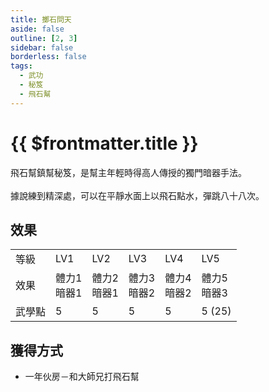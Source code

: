 ```yaml
---
title: 擲石問天
aside: false
outline: [2, 3]
sidebar: false
borderless: false
tags:
  - 武功
  - 秘笈
  - 飛石幫
---
```


# {{ $frontmatter.title }}

<BookItemIcon :size="`medium`" :needLink="false" :no="1010"></BookItemIcon>

飛石幫鎮幫秘笈，是幫主年輕時得高人傳授的獨門暗器手法。
<br><br>
據說練到精深處，可以在平靜水面上以飛石點水，彈跳八十八次。
<br clear="all" />

## 效果

<table>
    <tr>
        <td>等級</td>
        <td>LV1</td>
        <td>LV2</td>
        <td>LV3</td>
        <td>LV4</td>
        <td>LV5</td>
    </tr>
    <tr>
        <td>效果</td>
        <td>體力1<br>暗器1</td>
        <td>體力2<br>暗器1</td>
        <td>體力3<br>暗器2</td>
        <td>體力4<br>暗器2</td>
        <td>體力5<br>暗器3</td>
    </tr>
    <tr>
        <td>武學點</td>
        <td>5</td>
        <td>5</td>
        <td>5</td>
        <td>5</td>
        <td>5 (25)</td>
    </tr>
</table>

## 獲得方式

- 一年伙房－和大師兄打飛石幫


